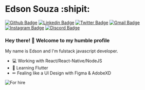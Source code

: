 # Edson Souza :shipit:

[![Github Badge](https://img.shields.io/badge/-Github-000?style=flat-square&logo=Github&logoColor=white&link=https://github.com/edscaylart)](https://github.com/edscaylart)
[![Linkedin Badge](https://img.shields.io/badge/-LinkedIn-blue?style=flat-square&logo=Linkedin&logoColor=white&link=https://www.linkedin.com/in/edson-souza-99205535/)](https://www.linkedin.com/in/edson-souza-99205535/)
[![Twitter Badge](https://img.shields.io/badge/-Twitter-1ca0f1?style=flat-square&labelColor=1ca0f1&logo=twitter&logoColor=white&link=https://twitter.com/edscaylart)](https://twitter.com/edscaylart)
[![Gmail Badge](https://img.shields.io/badge/-Outlook-0078d4?style=flat-square&logo=Microsoft%20Outlook&logoColor=white&link=mailto:ed_f_souza@hotmail.com)](mailto:ed_f_souza@hotmail.com)
[![Instagram Badge](https://img.shields.io/badge/-Instagram-C13584?style=flat-square&labelColor=C13584&logo=instagram&logoColor=white&link=https://www.instagram.com/edson_fsouza/)](https://www.instagram.com/edson_fsouza/)
[![Discord Badge](https://img.shields.io/badge/-edscaylart%236866-7289DA?style=flat-square&logo=Discord&logoColor=white&link=edscaylart#6866)](edscaylart#6866)

### Hey there! 🖖 Welcome to my humble profile

My name is Edson and I'm fulstack javascript developer.

- 💻 Working with React/React-Native/NodeJS
- 🌱 Learning Flutter
- ✏ Fealing like a UI Design with Figma & AdobeXD

![For hire](https://img.shields.io/badge/For%20hire-Not%20available-red)
